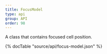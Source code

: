 ```yaml
---
title: FocusModel
type: api
group: API
order: 98
---
```

A class that contains focused cell position.

{% docTable "source/api/focus-model.json" %}


